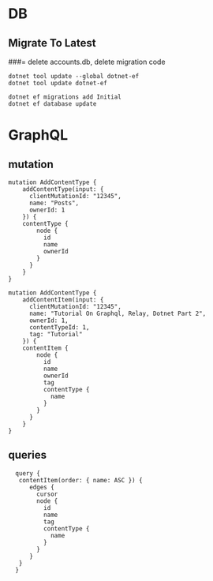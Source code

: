 # DB

## Migrate To Latest 
###= delete accounts.db, delete migration code

``dotnet tool update --global dotnet-ef``  
``dotnet tool update dotnet-ef``  


``dotnet ef migrations add Initial``  
``dotnet ef database update``  

# GraphQL 

## mutation 

~~~~
mutation AddContentType {
    addContentType(input: {
      clientMutationId: "12345",
      name: "Posts",
      ownerId: 1
    }) {
    contentType {
        node {
          id
          name
          ownerId
        }
      }
    }
}
~~~~

~~~~
mutation AddContentType {
    addContentItem(input: {
      clientMutationId: "12345",
      name: "Tutorial On Graphql, Relay, Dotnet Part 2",
      ownerId: 1,
      contentTypeId: 1,
      tag: "Tutorial"
    }) {
    contentItem {
        node {
          id
          name
          ownerId
          tag
          contentType {
            name
          }
        }
      }
    }
}
~~~~

## queries

~~~~ 
  query {
   contentItem(order: { name: ASC }) {
      edges {
        cursor
        node {
          id
          name
          tag
          contentType {
            name
          }
        }
      }
   }
  }

~~~~